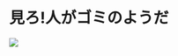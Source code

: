# 見ろ!人がゴミのようだ
![](https://p.sda1.dev/18/946f6152459639453cd0b19c9c6071a4/5BB145169E93AF43BE19798CD015E4D8.gif)